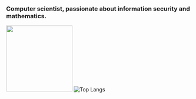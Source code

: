 ### Computer scientist, passionate about information security and mathematics.



<img height="180em" src="https://github-readme-stats.vercel.app/api?username=VZaistev&show_icons=true&hide_border=true&&count_private=true&include_all_commits=true&theme=midnight-purple" />


<img alt="Top Langs" src="https://github-readme-stats.vercel.app/api/top-langs/?username=VZaistev&hide_border=true&hide=html,css,javascript&layout=compact&theme=midnight-purple"/>
